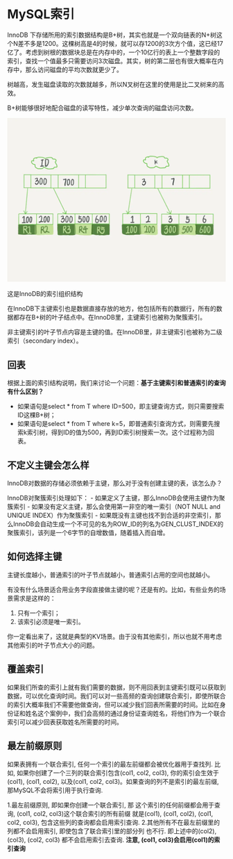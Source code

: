 # MySQL索引

InnoDB 下存储所用的索引数据结构是B+树，其实也就是一个双向链表的N+树这个N差不多是1200。这棵树高是4的时候，就可以存1200的3次方个值，这已经17亿了。考虑到树根的数据块总是在内存中的，一个10亿行的表上一个整数字段的索引，查找一个值最多只需要访问3次磁盘。其实，树的第二层也有很大概率在内存中，那么访问磁盘的平均次数就更少了。

树越高，发生磁盘读取的次数就越多，所以N叉树在这里的使用是比二叉树来的高效。

B+树能够很好地配合磁盘的读写特性，减少单次查询的磁盘访问次数。

![](https://raw.githubusercontent.com/Cerbur/pic/main/20210715022048.png)

这是InnoDB的索引组织结构

在InnoDB下主键索引也是数据直接存放的地方，他包括所有的数据行，所有的数据都存在B+树的叶子结点中。在InnoDB里，主键索引也被称为聚簇索引。

非主键索引的叶子节点内容是主键的值。在InnoDB里，非主键索引也被称为二级索引（secondary index）。



## 回表

根据上面的索引结构说明，我们来讨论一个问题：**基于主键索引和普通索引的查询有什么区别？**

- 如果语句是select * from T where ID=500，即主键查询方式，则只需要搜索ID这棵B+树；
- 如果语句是select * from T where k=5，即普通索引查询方式，则需要先搜索k索引树，得到ID的值为500，再到ID索引树搜索一次。这个过程称为回表。

## 不定义主键会怎么样

InnoDB对数据的存储必须依赖于主键，那么对于没有创建主键的表，该怎么办？

InnoDB对聚簇索引处理如下： - 如果定义了主键，那么InnoDB会使用主键作为聚簇索引 - 如果没有定义主键，那么会使用第一非空的唯一索引（NOT NULL and UNIQUE INDEX）作为聚簇索引 - 如果既没有主键也找不到合适的非空索引，那么InnoDB会自动生成一个不可见的名为ROW_ID的列名为GEN_CLUST_INDEX的聚簇索引，该列是一个6字节的自增数值，随着插入而自增。

## 如何选择主键

主键长度越小，普通索引的叶子节点就越小，普通索引占用的空间也就越小。

有没有什么场景适合用业务字段直接做主键的呢？还是有的。比如，有些业务的场景需求是这样的：

1. 只有一个索引；
2. 该索引必须是唯一索引。

你一定看出来了，这就是典型的KV场景。由于没有其他索引，所以也就不用考虑其他索引的叶子节点大小的问题。

## 覆盖索引

如果我们所查的索引上就有我们需要的数据，则不用回表到主键索引既可以获取到数据，可以优化查询时间。我们可以对一些高频的查询创建联合索引，即使所联合的索引大概率我们不需要他做查询，但可以减少我们回表所需要的时间。比如在身份证和姓名这个案例中，我们会高频的通过身份证查询姓名，将他们作为一个联合索引可以减少回表获取姓名所需要的时间。

## 最左前缀原则

如果表拥有一个联合索引, 任何一个索引的最左前缀都会被优化器用于查找列. 比如, 如果你创建了一个三列的联合索引包含(col1, col2, col3), 你的索引会生效于(col1), (col1, col2), 以及(col1, col2, col3)。如果查询的列不是索引的最左前缀, 那MySQL不会将索引用于执行查询.

1.最左前缀原则, 即如果你创建一个联合索引, 那 这个索引的任何前缀都会用于查询, (col1, col2, col3)这个联合索引的所有前缀 就是(col1), (col1, col2), (col1, col2, col3), 包含这些列的查询都会启用索引查询.
 2.其他所有不在最左前缀里的列都不会启用索引, 即使包含了联合索引里的部分列 也不行. 即上述中的(col2), (col3), (col2, col3) 都不会启用索引去查询.
 **注意, (col1, col3)会启用(col1)的索引查询**